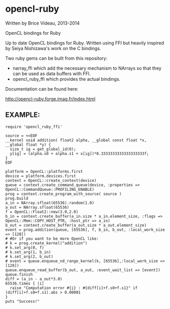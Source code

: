 opencl-ruby
===========

Written by Brice Videau, 2013-2014

OpenCL bindings for Ruby

Up to date OpenCL bindings for Ruby. Written using FFI but heavily inspired by Seiya Nishizawa's work on the C bindings.

Two ruby gems can be built from this repository:

- narray_ffi which add the necessary mechanism to NArrays so that they can be used as data buffers with FFI.
- opencl_ruby_ffi which provides the actual bindings.

Documentation can be found here:

http://opencl-ruby.forge.imag.fr/index.html

EXAMPLE:
--------

    require 'opencl_ruby_ffi'

    source = <<EOF
    __kernel void addition( float2 alpha, __global const float *x, __global float *y) {
      size_t ig = get_global_id(0);
      y[ig] = (alpha.s0 + alpha.s1 + x[ig])*0.3333333333333333333f;
    }
    EOF

    platform = OpenCL::platforms.first
    device = platform.devices.first
    context = OpenCL::create_context(device)
    queue = context.create_command_queue(device, :properties => OpenCL::CommandQueue::PROFILING_ENABLE)
    prog = context.create_program_with_source( source )
    prog.build
    a_in = NArray.sfloat(65536).random(1.0)
    a_out = NArray.sfloat(65536)
    f = OpenCL::Float2::new(3.0,2.0)
    b_in = context.create_buffer(a_in.size * a_in.element_size, :flags => OpenCL::Mem::COPY_HOST_PTR, :host_ptr => a_in)
    b_out = context.create_buffer(a_out.size * a_out.element_size)
    event = prog.addition(queue, [65536], f, b_in, b_out, :local_work_size => [128])
    # #Or if you want to be more OpenCL like:
    # k = prog.create_kernel("addition")
    # k.set_arg(0, f)
    # k.set_arg(1, b_in)
    # k.set_arg(2, b_out)
    # event = queue.enqueue_nd_range_kernel(k, [65536],:local_work_size => [128])
    queue.enqueue_read_buffer(b_out, a_out, :event_wait_list => [event])
    queue.finish
    diff = (a_in - a_out*3.0)
    65536.times { |i|
      raise "Computation error #{i} : #{diff[i]+f.s0+f.s1}" if (diff[i]+f.s0+f.s1).abs > 0.00001
    }
    puts "Success!"

